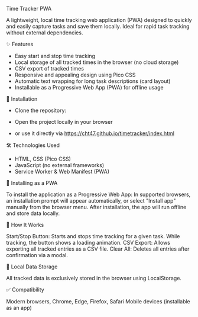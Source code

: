 Time Tracker PWA

A lightweight, local time tracking web application (PWA) designed to quickly and easily capture tasks and save them locally. Ideal for rapid task tracking without external dependencies.

✨ Features

- Easy start and stop time tracking
- Local storage of all tracked times in the browser (no cloud storage)
- CSV export of tracked times
- Responsive and appealing design using Pico CSS
- Automatic text wrapping for long task descriptions (card layout)
- Installable as a Progressive Web App (PWA) for offline usage

🚀 Installation

- Clone the repository:
- Open the project locally in your browser

- or use it directly via https://cht47.github.io/timetracker/index.html

🛠️ Technologies Used

- HTML, CSS (Pico CSS)
- JavaScript (no external frameworks)
- Service Worker & Web Manifest (PWA)

📱 Installing as a PWA

To install the application as a Progressive Web App:
In supported browsers, an installation prompt will appear automatically, or select "Install app" manually from the browser menu.
After installation, the app will run offline and store data locally.

🚀 How It Works

Start/Stop Button: Starts and stops time tracking for a given task. While tracking, the button shows a loading animation.
CSV Export: Allows exporting all tracked entries as a CSV file.
Clear All: Deletes all entries after confirmation via a modal.


🔄 Local Data Storage

All tracked data is exclusively stored in the browser using LocalStorage.

✅ Compatibility

Modern browsers, Chrome, Edge, Firefox, Safari
Mobile devices (installable as an app)

